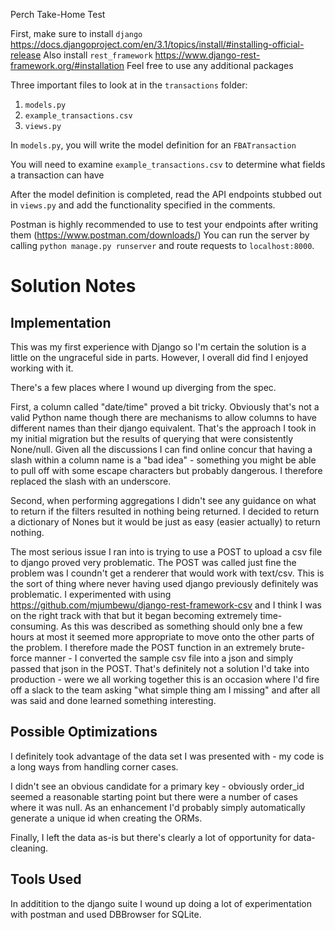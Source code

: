 Perch Take-Home Test

First, make sure to install `django` https://docs.djangoproject.com/en/3.1/topics/install/#installing-official-release
Also install `rest_framework` https://www.django-rest-framework.org/#installation
Feel free to use any additional packages 

Three important files to look at in the `transactions` folder:
1. `models.py`
2. `example_transactions.csv`
3. `views.py`


In `models.py`, you will write the model definition for an `FBATransaction`

You will need to examine `example_transactions.csv` to determine what fields a transaction can have

After the model definition is completed, read the API endpoints stubbed out in `views.py` and add the functionality specified in the comments.

Postman is highly recommended to use to test your endpoints after writing them (https://www.postman.com/downloads/)
You can run the server by calling `python manage.py runserver` and route requests to `localhost:8000`.


# Solution Notes
## Implementation
This was my first experience with Django so I'm certain the solution is a little on the ungraceful side
in parts. However, I overall did find I enjoyed working with it.

There's a few places where I wound up diverging from the spec.

First, a column called "date/time" proved a bit tricky. Obviously that's
not a valid Python name though there are mechanisms to allow columns
to have different names than their django equivalent. That's the approach
I took in my initial migration but the results of querying that were 
consistently None/null. Given all the discussions I can find online
concur that having a slash within a column name is a "bad idea" - something
you might be able to pull off with some escape characters but probably
dangerous. I therefore replaced the slash with an underscore.

Second, when performing aggregations I didn't see any guidance on what
to return if the filters resulted in nothing being returned. I decided
to return a dictionary of Nones but it would be just as easy (easier
actually) to return nothing.

The most serious issue I ran into is trying to use a POST to upload
a csv file to django proved very problematic. The POST was called
just fine the problem was I coundn't get a renderer that would work
with text/csv. This is the sort of thing where never having used django
previously definitely was problematic. I experimented with using https://github.com/mjumbewu/django-rest-framework-csv
and I think I was on the right track with that but it began becoming extremely time-consuming. As this was
described as something should only bne a few hours at most it seemed
more appropriate to move onto the other parts of the problem. I therefore
made the POST function in an extremely brute-force manner - I converted the
sample csv file into a json and simply passed that json in the POST. That's definitely 
not a solution I'd take into production - were we all working together this is
an occasion where I'd fire off a slack to the team asking "what simple thing
am I missing" and after all was said and done learned something interesting.


## Possible Optimizations
I definitely took advantage of the data set I was presented with - my code is
a long ways from handling corner cases. 

I didn't see an obvious candidate for a primary key - obviously order_id seemed a reasonable
starting point but there were a number of cases where it was null. As an enhancement I'd
probably simply automatically generate a unique id when creating the ORMs.

Finally, I left the data as-is but there's clearly a lot of opportunity for data-cleaning.


## Tools Used
In additition to the django suite I wound up doing a lot of experimentation with postman and used DBBrowser for SQLite.

